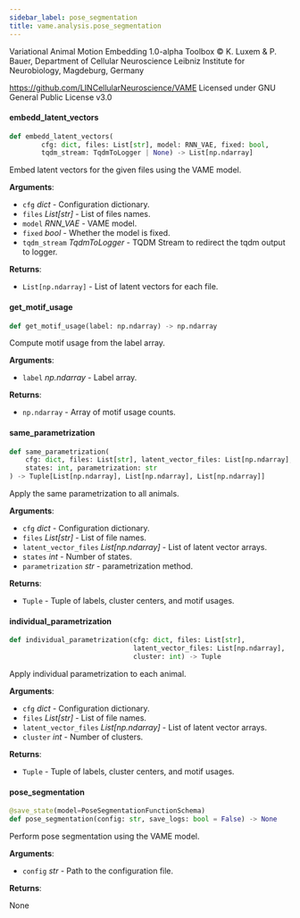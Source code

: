```yaml
---
sidebar_label: pose_segmentation
title: vame.analysis.pose_segmentation
---
```


Variational Animal Motion Embedding 1.0-alpha Toolbox
© K. Luxem &amp; P. Bauer, Department of Cellular Neuroscience
Leibniz Institute for Neurobiology, Magdeburg, Germany

https://github.com/LINCellularNeuroscience/VAME
Licensed under GNU General Public License v3.0

#### embedd\_latent\_vectors

```python
def embedd_latent_vectors(
        cfg: dict, files: List[str], model: RNN_VAE, fixed: bool,
        tqdm_stream: TqdmToLogger | None) -> List[np.ndarray]
```

Embed latent vectors for the given files using the VAME model.

**Arguments**:

- `cfg` _dict_ - Configuration dictionary.
- `files` _List[str]_ - List of files names.
- `model` _RNN_VAE_ - VAME model.
- `fixed` _bool_ - Whether the model is fixed.
- `tqdm_stream` _TqdmToLogger_ - TQDM Stream to redirect the tqdm output to logger.
  

**Returns**:

- `List[np.ndarray]` - List of latent vectors for each file.

#### get\_motif\_usage

```python
def get_motif_usage(label: np.ndarray) -> np.ndarray
```

Compute motif usage from the label array.

**Arguments**:

- `label` _np.ndarray_ - Label array.
  

**Returns**:

- `np.ndarray` - Array of motif usage counts.

#### same\_parametrization

```python
def same_parametrization(
    cfg: dict, files: List[str], latent_vector_files: List[np.ndarray],
    states: int, parametrization: str
) -> Tuple[List[np.ndarray], List[np.ndarray], List[np.ndarray]]
```

Apply the same parametrization to all animals.

**Arguments**:

- `cfg` _dict_ - Configuration dictionary.
- `files` _List[str]_ - List of file names.
- `latent_vector_files` _List[np.ndarray]_ - List of latent vector arrays.
- `states` _int_ - Number of states.
- `parametrization` _str_ - parametrization method.
  

**Returns**:

- `Tuple` - Tuple of labels, cluster centers, and motif usages.

#### individual\_parametrization

```python
def individual_parametrization(cfg: dict, files: List[str],
                               latent_vector_files: List[np.ndarray],
                               cluster: int) -> Tuple
```

Apply individual parametrization to each animal.

**Arguments**:

- `cfg` _dict_ - Configuration dictionary.
- `files` _List[str]_ - List of file names.
- `latent_vector_files` _List[np.ndarray]_ - List of latent vector arrays.
- `cluster` _int_ - Number of clusters.
  

**Returns**:

- `Tuple` - Tuple of labels, cluster centers, and motif usages.

#### pose\_segmentation

```python
@save_state(model=PoseSegmentationFunctionSchema)
def pose_segmentation(config: str, save_logs: bool = False) -> None
```

Perform pose segmentation using the VAME model.

**Arguments**:

- `config` _str_ - Path to the configuration file.
  

**Returns**:

  None

